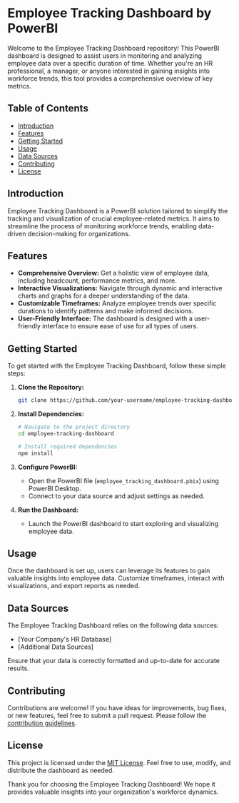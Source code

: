 # Employee Tracking Dashboard by PowerBI

Welcome to the Employee Tracking Dashboard repository! This PowerBI dashboard is designed to assist users in monitoring and analyzing employee data over a specific duration of time. Whether you're an HR professional, a manager, or anyone interested in gaining insights into workforce trends, this tool provides a comprehensive overview of key metrics.

## Table of Contents
- [Introduction](#introduction)
- [Features](#features)
- [Getting Started](#getting-started)
- [Usage](#usage)
- [Data Sources](#data-sources)
- [Contributing](#contributing)
- [License](#license)

## Introduction

Employee Tracking Dashboard is a PowerBI solution tailored to simplify the tracking and visualization of crucial employee-related metrics. It aims to streamline the process of monitoring workforce trends, enabling data-driven decision-making for organizations.

## Features

- **Comprehensive Overview:** Get a holistic view of employee data, including headcount, performance metrics, and more.
- **Interactive Visualizations:** Navigate through dynamic and interactive charts and graphs for a deeper understanding of the data.
- **Customizable Timeframes:** Analyze employee trends over specific durations to identify patterns and make informed decisions.
- **User-Friendly Interface:** The dashboard is designed with a user-friendly interface to ensure ease of use for all types of users.

## Getting Started

To get started with the Employee Tracking Dashboard, follow these simple steps:

1. **Clone the Repository:**
   ```bash
   git clone https://github.com/your-username/employee-tracking-dashboard.git
   ```

2. **Install Dependencies:**
   ```bash
   # Navigate to the project directory
   cd employee-tracking-dashboard

   # Install required dependencies
   npm install
   ```

3. **Configure PowerBI:**
   - Open the PowerBI file (`employee_tracking_dashboard.pbix`) using PowerBI Desktop.
   - Connect to your data source and adjust settings as needed.

4. **Run the Dashboard:**
   - Launch the PowerBI dashboard to start exploring and visualizing employee data.

## Usage

Once the dashboard is set up, users can leverage its features to gain valuable insights into employee data. Customize timeframes, interact with visualizations, and export reports as needed.

## Data Sources

The Employee Tracking Dashboard relies on the following data sources:

- [Your Company's HR Database]
- [Additional Data Sources]

Ensure that your data is correctly formatted and up-to-date for accurate results.

## Contributing

Contributions are welcome! If you have ideas for improvements, bug fixes, or new features, feel free to submit a pull request. Please follow the [contribution guidelines](CONTRIBUTING.md).

## License

This project is licensed under the [MIT License](LICENSE). Feel free to use, modify, and distribute the dashboard as needed.

Thank you for choosing the Employee Tracking Dashboard! We hope it provides valuable insights into your organization's workforce dynamics.
